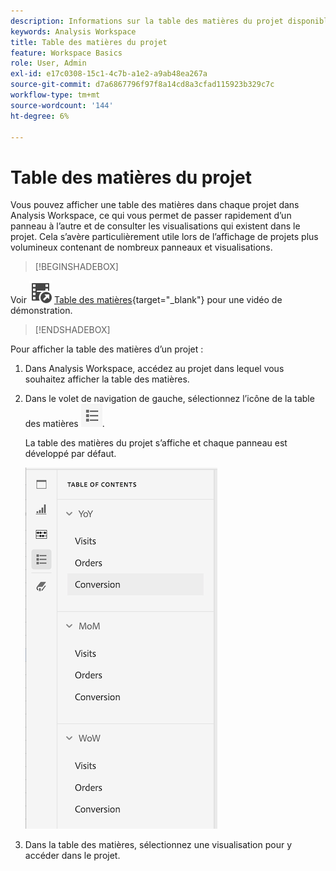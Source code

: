 ```yaml
---
description: Informations sur la table des matières du projet disponible sur les projets
keywords: Analysis Workspace
title: Table des matières du projet
feature: Workspace Basics
role: User, Admin
exl-id: e17c0308-15c1-4c7b-a1e2-a9ab48ea267a
source-git-commit: d7a6867796f97f8a14cd8a3cfad115923b329c7c
workflow-type: tm+mt
source-wordcount: '144'
ht-degree: 6%

---
```


# Table des matières du projet

Vous pouvez afficher une table des matières dans chaque projet dans Analysis Workspace, ce qui vous permet de passer rapidement d’un panneau à l’autre et de consulter les visualisations qui existent dans le projet. Cela s’avère particulièrement utile lors de l’affichage de projets plus volumineux contenant de nombreux panneaux et visualisations.

>[!BEGINSHADEBOX]

Voir ![VideoCheckedOut](/help/assets/icons/VideoCheckedOut.svg) [Table des matières](https://video.tv.adobe.com/v/26990?quality=12&learn=on){target="_blank"} pour une vidéo de démonstration.

>[!ENDSHADEBOX]



Pour afficher la table des matières d’un projet :

1. Dans Analysis Workspace, accédez au projet dans lequel vous souhaitez afficher la table des matières.

1. Dans le volet de navigation de gauche, sélectionnez l’icône de la table des matières ![icône de table des matières](assets/toc-icon.png).

   La table des matières du projet s’affiche et chaque panneau est développé par défaut.

   ![La table des matières du projet a été développée](assets/project-toc-expanded.png)

1. Dans la table des matières, sélectionnez une visualisation pour y accéder dans le projet.
